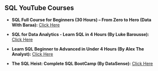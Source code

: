 ## SQL YouTube Courses

- **SQL Full Course for Beginners (30 Hours) – From Zero to Hero (Data With Baraa):** [Click Here](https://youtu.be/SSKVgrwhzus?feature=shared)  

- **SQL for Data Analytics - Learn SQL in 4 Hours (By Luke Barousse):** [Click Here](https://youtu.be/7mz73uXD9DA?feature=shared)  

- **Learn SQL Beginner to Advanced in Under 4 Hours (By Alex The Analyst):** [Click Here](https://youtu.be/OT1RErkfLNQ?feature=shared)  

- **The SQL Heist: Complete SQL BootCamp (By DataSense):** [Click Here](https://youtube.com/playlist?list=PLcoZTG5FjNUzUQ6hzfKtvHgg2kx4n1UIx&feature=shared)  
